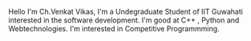 Hello I'm Ch.Venkat Vikas, I'm a Undegraduate Student of IIT Guwahati interested in  the software development.
I'm good at C++ , Python and Webtechnologies.
I'm interested in Competitive Programmming.
